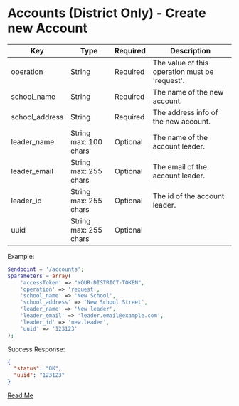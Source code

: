 
# Accounts (District Only) -  Create new Account

Key | Type | Required | Description
|-|-|-|-|
operation | String | Required | The value of this operation must be 'request'.
school_name | String | Required | The name of the new account.
school_address | String | Required | The address info of the new account.
leader_name | String max: 100 chars | Optional | The name of the account leader.
leader_email | String max: 255 chars | Optional | The email of the account leader.
leader_id | String max: 255 chars | Optional | The id of the account leader.
uuid | String max: 255 chars | Optional

Example:

```php
$endpoint = '/accounts';
$parameters = array(
    'accessToken' => "YOUR-DISTRICT-TOKEN",
    'operation' => 'request',
    'school_name' => 'New School',
    'school_address' => 'New School Street',
    'leader_name' => 'New leader',
    'leader_email' => 'leader.email@example.com',
    'leader_id' => 'new.leader',
    'uuid' => '123123'
);
```

Success Response:

```json
{
  "status": "OK",
  "uuid": "123123"
}
```

[Read Me](readme.md)
